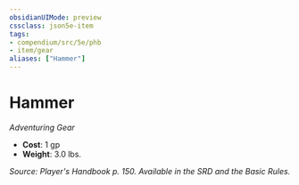 ```yaml
---
obsidianUIMode: preview
cssclass: json5e-item
tags:
- compendium/src/5e/phb
- item/gear
aliases: ["Hammer"]
---
```

# Hammer
*Adventuring Gear*  

- **Cost**: 1 gp
- **Weight**: 3.0 lbs.

*Source: Player's Handbook p. 150. Available in the SRD and the Basic Rules.*